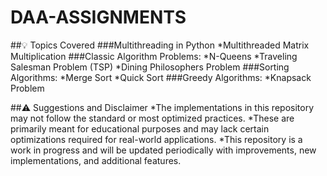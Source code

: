 # DAA-ASSIGNMENTS

##💡 Topics Covered
###Multithreading in Python
*Multithreaded Matrix Multiplication
###Classic Algorithm Problems:
*N-Queens
*Traveling Salesman Problem (TSP)
*Dining Philosophers Problem
###Sorting Algorithms:
*Merge Sort
*Quick Sort
###Greedy Algorithms:
*Knapsack Problem

##⚠️ Suggestions and Disclaimer
*The implementations in this repository may not follow the standard or most optimized practices. 
*These are primarily meant for educational purposes and may lack certain optimizations required for real-world applications.
*This repository is a work in progress and will be updated periodically with improvements, new implementations, and additional features.
